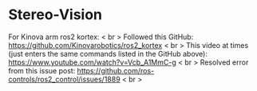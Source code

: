 # Stereo-Vision

For Kinova arm ros2 kortex: < br >
Followed this GitHub: https://github.com/Kinovarobotics/ros2_kortex < br >
This video at times (just enters the same commands listed in the GitHub above): https://www.youtube.com/watch?v=Vcb_A1MmC-g < br >
Resolved error from this issue post: https://github.com/ros-controls/ros2_control/issues/1889 < br >
